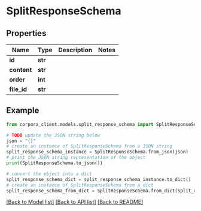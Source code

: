 # SplitResponseSchema


## Properties

Name | Type | Description | Notes
------------ | ------------- | ------------- | -------------
**id** | **str** |  | 
**content** | **str** |  | 
**order** | **int** |  | 
**file_id** | **str** |  | 

## Example

```python
from corpora_client.models.split_response_schema import SplitResponseSchema

# TODO update the JSON string below
json = "{}"
# create an instance of SplitResponseSchema from a JSON string
split_response_schema_instance = SplitResponseSchema.from_json(json)
# print the JSON string representation of the object
print(SplitResponseSchema.to_json())

# convert the object into a dict
split_response_schema_dict = split_response_schema_instance.to_dict()
# create an instance of SplitResponseSchema from a dict
split_response_schema_from_dict = SplitResponseSchema.from_dict(split_response_schema_dict)
```
[[Back to Model list]](../README.md#documentation-for-models) [[Back to API list]](../README.md#documentation-for-api-endpoints) [[Back to README]](../README.md)


